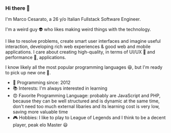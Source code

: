 ### Hi there 👋

I'm Marco Cesarato, a 26 y/o Italian Fullstack Software Engineer.

I'm a weird guy 👽 who likes making weird things with the technology.

I like to resolve problems, create smart user interfaces and imagine useful interaction, developing rich web experiences & good web and mobile applications.
I care about creating high-quality, in terms of UI/UX 🔭 and performance 🚀, applications.

I know likely all the most popular programming languages 😆, but I'm ready to pick up new one 🌱.

- 👶 Programming since: 2012
- 📚 Interests: I'm always interested in learning
- 😍 Favorite Programming Language: probably are JavaScript and PHP, because they can be well structured and is dynamic at the same time, don't need too much external libaries and its learning cost is very low, saving more valuable time
- 🎮 Hobbies: I like to play to League of Legends and I think to be a decent player, peak elo Master 😃

<!--
**marcocesarato/marcocesarato** is a ✨ _special_ ✨ repository because its `README.md` (this file) appears on your GitHub profile.

Here are some ideas to get you started:

- 🔭 I’m currently working on ...
- 🌱 I’m currently learning ...
- 👯 I’m looking to collaborate on ...
- 🤔 I’m looking for help with ...
- 💬 Ask me about ...
- 📫 How to reach me: ...
- 😄 Pronouns: ...
- ⚡ Fun fact: ...
-->
